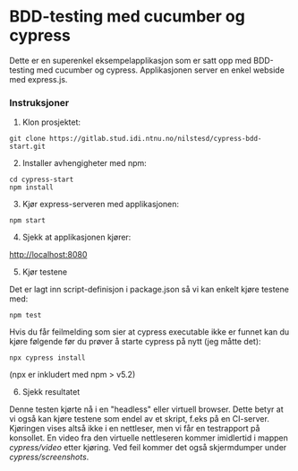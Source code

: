 # BDD-testing med cucumber og cypress

Dette er en superenkel eksempelapplikasjon som er satt opp med BDD-testing med cucumber og cypress. Applikasjonen server en enkel webside med express.js.

### Instruksjoner

1. Klon prosjektet:

```
git clone https://gitlab.stud.idi.ntnu.no/nilstesd/cypress-bdd-start.git
```

2. Installer avhengigheter med npm:

```
cd cypress-start
npm install
```

3. Kjør express-serveren med applikasjonen:

```
npm start
```

4. Sjekk at applikasjonen kjører:

[http://localhost:8080](http://localhost:8080)

5. Kjør testene

Det er lagt inn script-definisjon i package.json så vi kan enkelt kjøre testene med:

```
npm test
```

Hvis du får feilmelding som sier at cypress executable ikke er funnet kan du kjøre følgende før du prøver å starte cypress på nytt (jeg måtte det):

```
npx cypress install
```

(npx er inkludert med npm > v5.2)

6. Sjekk resultatet

Denne testen kjørte nå i en "headless" eller virtuell browser. Dette betyr at vi også kan kjøre testene som endel av et skript, f.eks på en CI-server. 
Kjøringen vises altså ikke i en nettleser, men vi får en testrapport på konsollet.
En video fra den virtuelle nettleseren kommer imidlertid i mappen *cypress/video* etter kjøring.
Ved feil kommer det også skjermdumper under *cypress/screenshots*.